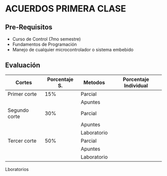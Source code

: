 # ACUERDOS PRIMERA CLASE
## Pre-Requisitos
* Curso de Control (7mo semestre)
* Fundamentos de Programación
* Manejo de cualquier microcontrolador o sistema embebido
## Evaluación
|Cortes        |Porcentaje S.|Metodos   |Porcentaje Individual |
|--------------|-----------|----------|----------|
|Primer corte  | 15%       |Parcial   |
|              |           |Apuntes   |
|Segundo corte | 30%       |Parcial   |   
|              |           |Apuntes   |
|              |           |Laboratorio |
|Tercer corte  | 50%       |Parcial   |
|              |           |Apuntes   |
|              |           |Laboratorio |

Lboratorios 
